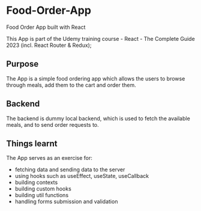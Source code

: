 # Food-Order-App
Food Order App built with React

This App is part of the Udemy training course - React - The Complete Guide 2023 (incl. React Router & Redux);

## Purpose
The App is a simple food ordering app which allows the users to browse through meals, add them to the cart and order them. 

## Backend
The backend is dummy local backend, which is used to fetch the available meals, and to send order requests to. 

## Things learnt
The App serves as an exercise for:
- fetching data and sending data to the server
- using hooks such as useEffect, useState, useCallback
- building contexts
- building custom hooks
- building util functions
- handling forms submission and validation


